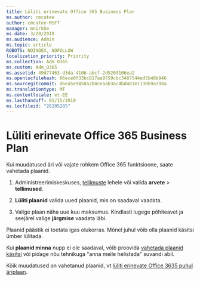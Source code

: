 ```yaml
---
title: Lüliti erinevate Office 365 Business Plan
ms.author: cmcatee
author: cmcatee-MSFT
manager: mnirkhe
ms.date: 3/20/2018
ms.audience: Admin
ms.topic: article
ROBOTS: NOINDEX, NOFOLLOW
localization_priority: Priority
ms.collection: Adm_O365
ms.custom: Adm_O365
ms.assetid: 49d77463-d3da-4106-abcf-2d5209106ea2
ms.openlocfilehash: 06ece0f33bc817aa9759cbc3487544ed5b48b946
ms.sourcegitcommit: d6ea5e9458a2b8ceaab3ac4bd483e1130b9a398a
ms.translationtype: MT
ms.contentlocale: et-EE
ms.lasthandoff: 01/15/2019
ms.locfileid: "28285285"
---
```

# <a name="switch-to-a-different-office-365-for-business-plan"></a>Lüliti erinevate Office 365 Business Plan

Kui muudatused äri või vajate rohkem Office 365 funktsioone, saate vahetada plaanid.
  
1. Administreerimiskeskuses, [tellimuste](https://go.microsoft.com/fwlink/p/?linkid=842054) lehele või valida **arvete** \> **tellimused**.
    
2. **Lüliti plaanid** valida uued plaanid, mis on saadaval vaadata. 
    
3. Valige plaan näha uue kuu maksumus. Kindlasti lugege põhiteavet ja seejärel valige **järgmise** vaadata läbi. 
    
Plaanid päästik ei toetata igas olukorras. Mõnel juhul võib olla plaanid käsitsi ümber lülitada.
  
Kui **plaanid minna** nupp ei ole saadaval, võib proovida [vahetada plaanid käsitsi](https://support.office.com/article/eb0d0680-5677-41a0-8c46-4b9d47f1c209) või pidage nõu tehnikuga "anna meile helistada" suvandi abil. 
  
Kõik muudatused on vahetanud plaanid, vt [lüliti erinevate Office 3635 puhul äriplaan](https://support.office.com/article/49d77463-d3da-4106-abcf-2d5209106ea2).
  

